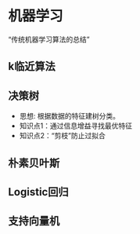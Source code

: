 # 机器学习
“传统机器学习算法的总结”

## k临近算法

## 决策树
* 思想: 根据数据的特征建树分类。
* 知识点1：通过信息增益寻找最优特征
* 知识点2：“剪枝”防止过拟合

## 朴素贝叶斯

## Logistic回归

## 支持向量机